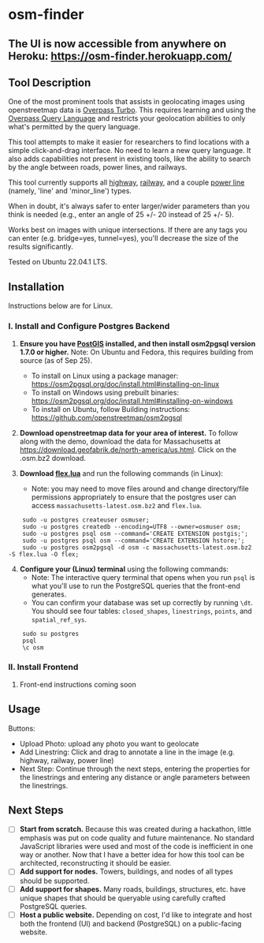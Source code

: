 # osm-finder

## The UI is now accessible from anywhere on Heroku: https://osm-finder.herokuapp.com/

## Tool Description
One of the most prominent tools that assists in geolocating images using openstreetmap data is [Overpass Turbo](https://overpass-turbo.eu/). This requires learning and using the [Overpass Query Language](https://wiki.openstreetmap.org/wiki/Overpass_API/Overpass_QL) and restricts your geolocation abilities to only what's permitted by the query language.  

This tool attempts to make it easier for researchers to find locations with a simple click-and-drag interface. No need to learn a new query language. It also adds capabilities not present in existing tools, like the ability to search by the angle between roads, power lines, and railways.

This tool currently supports all [highway](https://wiki.openstreetmap.org/wiki/Key:highway), [railway](https://wiki.openstreetmap.org/wiki/Key:railway), and a couple [power line](https://wiki.openstreetmap.org/wiki/Key:power) (namely, 'line' and 'minor_line') types.

When in doubt, it's always safer to enter larger/wider parameters than you think is needed (e.g., enter an angle of 25 +/- 20 instead of 25 +/- 5).

Works best on images with unique intersections. If there are any tags you can enter (e.g. bridge=yes, tunnel=yes), you'll decrease the size of the results significantly.

Tested on Ubuntu 22.04.1 LTS. 

## Installation
Instructions below are for Linux.

### I. Install and Configure Postgres Backend 
1. **Ensure you have [PostGIS](https://postgis.net/) installed, and then install osm2pgsql version 1.7.0 or higher.** Note: On Ubuntu and Fedora, this requires building from source (as of Sep 25).  
    - To install on Linux using a package manager: https://osm2pgsql.org/doc/install.html#installing-on-linux  
    - To install on Windows using prebuilt binaries: https://osm2pgsql.org/doc/install.html#installing-on-windows  
    - To install on Ubuntu, follow Building instructions: https://github.com/openstreetmap/osm2pgsql  

2. **Download openstreetmap data for your area of interest.** To follow along with the demo, download the data for Massachusetts at https://download.geofabrik.de/north-america/us.html. Click on the .osm.bz2 download.

3. **Download [flex.lua](https://github.com/Xetnus/osm-finder/blob/main/flex.lua)** and run the following commands (in Linux):
    - Note: you may need to move files around and change directory/file permissions appropriately to ensure that the postgres user can access `massachusetts-latest.osm.bz2` and `flex.lua`.

```
    sudo -u postgres createuser osmuser; 
    sudo -u postgres createdb --encoding=UTF8 --owner=osmuser osm; 
    sudo -u postgres psql osm --command='CREATE EXTENSION postgis;'; 
    sudo -u postgres psql osm --command='CREATE EXTENSION hstore;'; 
    sudo -u postgres osm2pgsql -d osm -c massachusetts-latest.osm.bz2 -S flex.lua -O flex; 
```

4. **Configure your (Linux) terminal** using the following commands:
    - Note: The interactive query terminal that opens when you run `psql` is what you'll use to run the PostgreSQL queries that the front-end generates.
    - You can confirm your database was set up correctly by running `\dt`. You should see four tables: `closed_shapes`, `linestrings`, `points`, and `spatial_ref_sys`.
```
    sudo su postgres
    psql
    \c osm
```

### II. Install Frontend
1. Front-end instructions coming soon

## Usage
Buttons:
- Upload Photo: upload any photo you want to geolocate  
- Add Linestring: Click and drag to annotate a line in the image (e.g. highway, railway, power line)  
- Next Step: Continue through the next steps, entering the properties for the linestrings and entering any distance or angle parameters between the linestrings.  

## Next Steps
- [ ] **Start from scratch.** Because this was created during a hackathon, little emphasis was put on code quality and future maintenance. No standard JavaScript libraries were used and most of the code is inefficient in one way or another. Now that I have a better idea for how this tool can be architected, reconstructing it should be easier.
- [ ] **Add support for nodes.** Towers, buildings, and nodes of all types should be supported.
- [ ] **Add support for shapes.** Many roads, buildings, structures, etc. have unique shapes that should be queryable using carefully crafted PostgreSQL queries.
- [ ] **Host a public website.** Depending on cost, I'd like to integrate and host both the frontend (UI) and backend (PostgreSQL) on a public-facing website.
